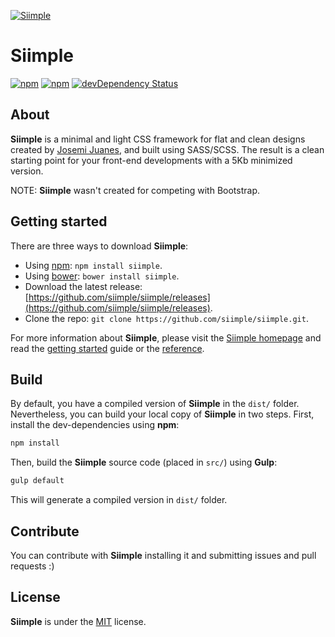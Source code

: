 [![Siimple](http://siimple.juanes.xyz/img/siimple.png)](http://siimple.juanes.xyz/)

# Siimple

[![npm](https://img.shields.io/npm/v/siimple.svg?style=flat-square)](https://www.npmjs.com/package/siimple)
[![npm](https://img.shields.io/npm/dt/siimple.svg?style=flat-square)](https://www.npmjs.com/package/siimple)
[![devDependency Status](https://david-dm.org/siimple/siimple/dev-status.svg?style=flat-square)](https://david-dm.org/siimple/siimple#info=devDependencies)


## About

**Siimple** is a minimal and light CSS framework for flat and clean designs created by [Josemi Juanes](http://jm.juanes.xyz), and built using SASS/SCSS. The result is a clean starting point for your front-end developments with a 5Kb minimized version.

NOTE: **Siimple** wasn't created for competing with Bootstrap.

## Getting started

There are three ways to download **Siimple**:

- Using [npm](http://npmjs.org/package/siimple): `npm install siimple`.
- Using [bower](http://bower.io): `bower install siimple`.
- Download the latest release: [https://github.com/siimple/siimple/releases](https://github.com/siimple/siimple/releases).
- Clone the repo: `git clone https://github.com/siimple/siimple.git`.

For more information about **Siimple**, please visit the [Siimple homepage](http://siimple.juanes.xyz) and read the [getting started](http://siimple.juanes.xyz/getting-started) guide or the [reference](http://siimple.juanes.xyz/reference).

## Build

By default, you have a compiled version of **Siimple** in the `dist/` folder. Nevertheless, you can build your local copy of **Siimple** in two steps. First, install the dev-dependencies using **npm**:

```sh
npm install
```

Then, build the **Siimple** source code (placed in `src/`) using **Gulp**:

```sh
gulp default
```

This will generate a compiled version in `dist/` folder.


## Contribute

You can contribute with **Siimple** installing it and submitting issues and pull requests :)

## License

**Siimple** is under the [MIT](LICENSE) license.
